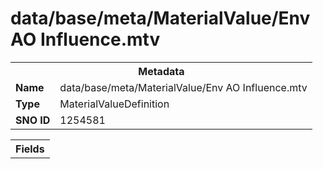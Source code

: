 <h1>data/base/meta/MaterialValue/Env AO Influence.mtv</h1><table><tr><th colspan="100%">Metadata</th></tr><tr><td><b>Name</b></td><td>data/base/meta/MaterialValue/Env AO Influence.mtv</td></tr><tr><td><b>Type</b></td><td>MaterialValueDefinition</td></tr><tr><td><b>SNO ID</b></td><td>1254581</td></tr></table>

<table><tr><th colspan="100%">Fields</th></tr></table>


